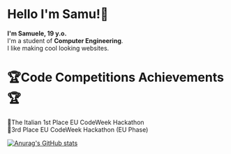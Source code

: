 # Hello I'm Samu!🌹

**I'm Samuele, 19 y.o.**<br>
I'm a student of **Computer Engineering**.<br>
I like making cool looking websites.<br>


# 🏆Code Competitions Achievements 🏆 <br>
🥇The Italian 1st Place EU CodeWeek Hackathon <br>
🥉3rd Place EU CodeWeek Hackathon (EU Phase)<br>
    
[![Anurag's GitHub stats](https://github-readme-stats.vercel.app/api?username=anuraghazra)](https://github.com/anuraghazra/github-readme-stats)









<!--
**SamueleStabile/SamueleStabile** is a ✨ _special_ ✨ repository because its `README.md` (this file) appears on your GitHub profile.

Here are some ideas to get you started:

- 🔭 I’m currently working on ...
- 🌱 I’m currently learning ...
- 👯 I’m looking to collaborate on ...
- 🤔 I’m looking for help with ...
- 💬 Ask me about ...
- 📫 How to reach me: ...
- 😄 Pronouns: ...
- ⚡ Fun fact: ...
-->
